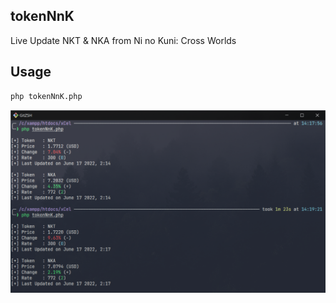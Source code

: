 ## tokenNnK
Live Update NKT &amp; NKA from Ni no Kuni: Cross Worlds

## Usage
```bash
php tokenNnK.php
```

![](img/output.png)
